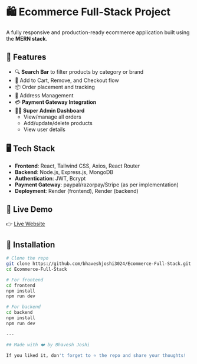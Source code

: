 # 🛍️ Ecommerce Full-Stack Project

A fully responsive and production-ready ecommerce application built using the **MERN stack**.

## 🌟 Features

- 🔍 **Search Bar** to filter products by category or brand
- 🛒 Add to Cart, Remove, and Checkout flow
- 📦 Order placement and tracking
- 🧾 Address Management
- 💳 **Payment Gateway Integration**
- 🧑‍💼 **Super Admin Dashboard**
  - View/manage all orders
  - Add/update/delete products
  - View user details

## 🖥️ Tech Stack

- **Frontend**: React, Tailwind CSS, Axios, React Router
- **Backend**: Node.js, Express.js, MongoDB
- **Authentication**: JWT, Bcrypt
- **Payment Gateway**: paypal/razorpay/Stripe (as per implementation)
- **Deployment**: Render (frontend), Render (backend)

## 🚀 Live Demo

👉 [Live Website](https://ecommerce-full-stack-1-3v8u.onrender.com)

## 📂 Installation

```bash
# Clone the repo
git clone https://github.com/bhaveshjoshi3024/Ecommerce-Full-Stack.git
cd Ecommerce-Full-Stack

# For frontend
cd frontend
npm install
npm run dev

# For backend
cd backend
npm install
npm run dev

---

## Made with ❤️ by Bhavesh Joshi

If you liked it, don't forget to ⭐ the repo and share your thoughts!


